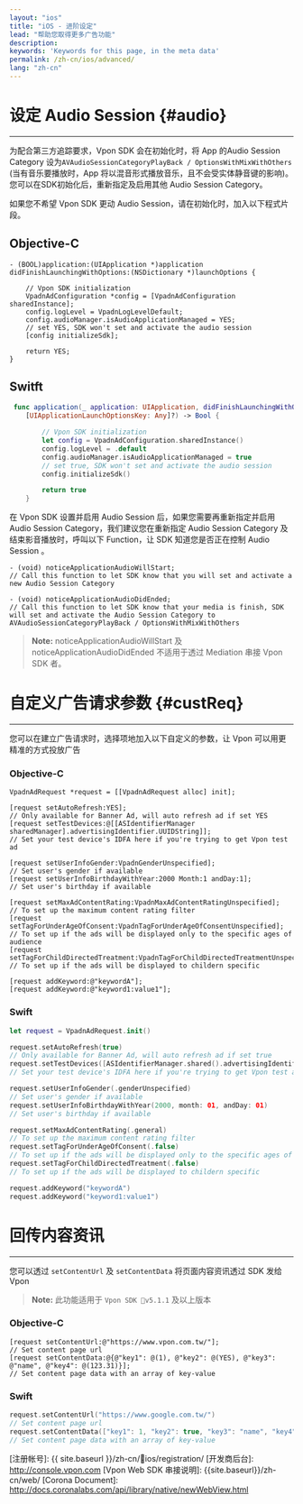 ```yaml
---
layout: "ios"
title: "iOS - 进阶设定"
lead: "帮助您取得更多广告功能"
description:
keywords: 'Keywords for this page, in the meta data'
permalink: /zh-cn/ios/advanced/
lang: "zh-cn"
---
```


# 设定 Audio Session {#audio}
---

为配合第三方追踪要求，Vpon SDK 会在初始化时，将 App 的Audio Session Category 设为`AVAudioSessionCategoryPlayBack / OptionsWithMixWithOthers` (当有音乐要播放时，App 将以混音形式播放音乐，且不会受实体静音键的影响)。您可以在SDK初始化后，重新指定及启用其他 Audio Session Category。

如果您不希望 Vpon SDK 更动 Audio Session，请在初始化时，加入以下程式片段。

## Objective-C

```objc
- (BOOL)application:(UIApplication *)application didFinishLaunchingWithOptions:(NSDictionary *)launchOptions {

    // Vpon SDK initialization
    VpadnAdConfiguration *config = [VpadnAdConfiguration sharedInstance];
    config.logLevel = VpadnLogLevelDefault;
    config.audioManager.isAudioApplicationManaged = YES;
    // set YES, SDK won't set and activate the audio session
    [config initializeSdk];

    return YES;
}
```

## Switft

```swift
 func application(_ application: UIApplication, didFinishLaunchingWithOptions launchOptions:      
    [UIApplicationLaunchOptionsKey: Any]?) -> Bool {

        // Vpon SDK initialization
        let config = VpadnAdConfiguration.sharedInstance()
        config.logLevel = .default
        config.audioManager.isAudioApplicationManaged = true
        // set true, SDK won't set and activate the audio session
        config.initializeSdk()

        return true
    }
```

在 Vpon SDK 设置并启用 Audio Session 后，如果您需要再重新指定并启用 Audio Session Category，我们建议您在重新指定 Audio Session Category 及结束影音播放时，呼叫以下 Function，让 SDK 知道您是否正在控制 Audio Session 。

```objc
- (void) noticeApplicationAudioWillStart;
// Call this function to let SDK know that you will set and activate a new Audio Session Category

- (void) noticeApplicationAudioDidEnded;
// Call this function to let SDK know that your media is finish, SDK will set and activate the Audio Session Category to AVAudioSessionCategoryPlayBack / OptionsWithMixWithOthers
```
>**Note:** noticeApplicationAudioWillStart 及 noticeApplicationAudioDidEnded 不适用于透过 Mediation 串接 Vpon SDK 者。


# 自定义广告请求参数 {#custReq}
---
您可以在建立广告请求时，选择项地加入以下自定义的参数，让 Vpon 可以用更精准的方式投放广告

### Objective-C

```objc
VpadnAdRequest *request = [[VpadnAdRequest alloc] init];

[request setAutoRefresh:YES];
// Only available for Banner Ad, will auto refresh ad if set YES
[request setTestDevices:@[[ASIdentifierManager sharedManager].advertisingIdentifier.UUIDString]];
// Set your test device's IDFA here if you're trying to get Vpon test ad

[request setUserInfoGender:VpadnGenderUnspecified];
// Set user's gender if available
[request setUserInfoBirthdayWithYear:2000 Month:1 andDay:1];
// Set user's birthday if available

[request setMaxAdContentRating:VpadnMaxAdContentRatingUnspecified];
// To set up the maximum content rating filter
[request setTagForUnderAgeOfConsent:VpadnTagForUnderAgeOfConsentUnspecified];
// To set up if the ads will be displayed only to the specific ages of audience
[request setTagForChildDirectedTreatment:VpadnTagForChildDirectedTreatmentUnspecified];
// To set up if the ads will be displayed to childern specific

[request addKeyword:@"keywordA"];
[request addKeyword:@"keyword1:value1"];
```

### Swift

```swift
let request = VpadnAdRequest.init()

request.setAutoRefresh(true)
// Only available for Banner Ad, will auto refresh ad if set true
request.setTestDevices([ASIdentifierManager.shared().advertisingIdentifier.uuidString])
// Set your test device's IDFA here if you're trying to get Vpon test ad

request.setUserInfoGender(.genderUnspecified)
// Set user's gender if available
request.setUserInfoBirthdayWithYear(2000, month: 01, andDay: 01)
// Set user's birthday if available

request.setMaxAdContentRating(.general)
// To set up the maximum content rating filter
request.setTagForUnderAgeOfConsent(.false)
// To set up if the ads will be displayed only to the specific ages of audience
request.setTagForChildDirectedTreatment(.false)
// To set up if the ads will be displayed to childern specific

request.addKeyword("keywordA")
request.addKeyword("keyword1:value1")
```

# 回传内容资讯
---
您可以透过 `setContentUrl` 及 `setContentData` 将页面内容资讯透过 SDK 发给 Vpon

>**Note:** 此功能适用于 `Vpon SDK v5.1.1` 及以上版本


### Objective-C

```objc
[request setContentUrl:@"https://www.vpon.com.tw/"];
// Set content page url
[request setContentData:@{@"key1": @(1), @"key2": @(YES), @"key3": @"name", @"key4": @(123.31)}];
// Set content page data with an array of key-value
```

### Swift

```swift
request.setContentUrl("https://www.google.com.tw/")
// Set content page url
request.setContentData(["key1": 1, "key2": true, "key3": "name", "key4": 123.31]) 
// Set content page data with an array of key-value
```


<!-- 
>**Note:** 关于自定义参数值的定义，请参考以下说明


## MaxAdContentRating

|Constant|Description|
|:------|:---------|
|MAX_AD_CONTENT_RATING_G||
|MAX_AD_CONTENT_RATING_PG||
|MAX_AD_CONTENT_RATING_T||
|MAX_AD_CONTENT_RATING_MA||
|MAX_AD_CONTENT_RATING_UNSPECIFIED|Default value|

## TagForUnderAgeOfConsent

|Constant|Description|
|:------|:---------|
|TAG_FOR_UNDER_AGE_OF_CONSENT_TRUE||
|TAG_FOR_UNDER_AGE_OF_CONSENT_FALSE|
|TAG_FOR_UNDER_AGE_OF_CONSENT_UNSPECIFIED|Default value|

## TagForChildDirectedTreatment

|Constant|Description|
|:------|:---------|
|TAG_FOR_CHILD_DIRECTED_TREATMENT_TRUE||
|TAG_FOR_CHILD_DIRECTED_TREATMENT_FALSE||
|TAG_FOR_CHILD_DIRECTED_TREATMENT_UNSPECIFIED|Default value|
 -->

<!-- # Corona User
---
如果您的 App 使用 Corona 欲串接 Vpon 广告，我们建议您用 Web SDK 的方式串接，使用方法如下：

1. 请参考 [Vpon Web SDK 串接说明]，准备一个包含 Web SDK 广告请求的 HTML 档案
2. 在 WebView 中读取该 HTML 档案，例如：webView:request(“localfile.html”, system.ResourceDirectory)

> **Note**：更多 Corona SDK 文件可参考: [Corona Document] -->

[CrazyadSetting]: {{site.imgurl}}/CrazyadSetting.png
[注册帐号]: {{ site.baseurl }}/zh-cn/ios/registration/
[开发商后台]: http://console.vpon.com
[Vpon Web SDK 串接说明]: {{site.baseurl}}/zh-cn/web/
[Corona Document]: http://docs.coronalabs.com/api/library/native/newWebView.html
